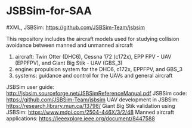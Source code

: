 # JSBSim-for-SAA
#XML, JSBSim: https://github.com/JSBSim-Team/jsbsim

This repository includes the aircraft models used for studying collision avoidance between manned and unmanned aircraft
1. aircraft: Twin Otter (DHC6), Cessna 172 (c172x), EPP FPV - UAV (EPPFPV), and Giant Big Stik - UAV (GBS_3)
2. engine: propulsion system for the DHC6, c172x, EPPFPV, and GBS_3
3. systems: guidance and control for the UAVs and general aircraft

JSBSim user guide: http://jsbsim.sourceforge.net/JSBSimReferenceManual.pdf
JSBSim code: https://github.com/JSBSim-Team/jsbsim
UAV development in JSBSim: https://research.library.mun.ca/13798/
Giant Big Stik validation using JSBSim: https://www.mdpi.com/2504-446X/3/2/48
Manned aircraft applications: https://ieeexplore.ieee.org/document/8447588
